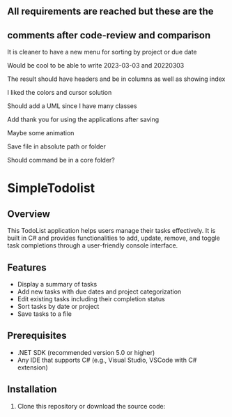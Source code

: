## All requirements are reached but these are the
## comments after code-review and comparison

It is cleaner to have a new menu for sorting by project or due date

Would be cool to be able to write 2023-03-03 and 20220303

The result should have headers and be in columns as well as showing index

I liked the colors and cursor solution

Should add a UML since I have many classes

Add thank you for using the applications after saving 

Maybe some animation 

Save file in absolute path or folder

Should command be in a core folder?

# SimpleTodolist

## Overview
This TodoList application helps users manage their tasks effectively. It is built in C# and provides functionalities to add, update, remove, and toggle task completions through a user-friendly console interface.

## Features
- Display a summary of tasks
- Add new tasks with due dates and project categorization
- Edit existing tasks including their completion status
- Sort tasks by date or project
- Save tasks to a file

## Prerequisites
- .NET SDK (recommended version 5.0 or higher)
- Any IDE that supports C# (e.g., Visual Studio, VSCode with C# extension)

## Installation
1. Clone this repository or download the source code:
